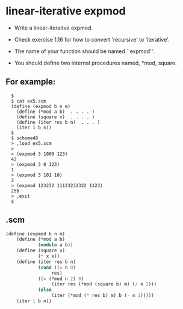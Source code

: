# linear-iterative expmod
+ Write a linear-iteraitve expmod. 
* Check exercise 1.16 for how to convert 'recursive' to 'iterative'.
+ The name of your function should be named ``expmod''.
* You should define two internal procedures named, *mod, square.
## For example:
      $
      $ cat ex5.scm 
      (define (expmod b n m)
        (define (*mod a b)  . . . . )
        (define (square x)  . . . . )
        (define (iter res b n)  . . . )
        (iter 1 b n))
      $ 
      $ scheme48
      > ,load ex5.scm
      > 
      > (expmod 3 1000 123)
      42
      > (expmod 3 0 123)
      1
      > (expmod 3 101 10)
      3
      > (expmod 123232 11123232322 1123)
      256
      > ,exit
      $ 
## .scm   
```scheme
(define (expmod b n m)
    (define (*mod a b)
            (modulo a b))
    (define (square x)
            (* x x))
    (define (iter res b n)
            (cond ((= n 0)
                 res)
            ((= (*mod n 2) 0)
                 (iter res (*mod (square b) m) (/ n 2)))
            (else
                 (iter (*mod (* res b) m) b (- n 1)))))
    (iter 1 b n))
```
